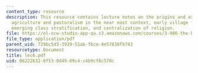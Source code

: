 ```yaml
---
content_type: resource
description: This resource contains lecture notes on the origins and expansion of
  agriculture and pastoralism in the near east context, early village farming communities,
  emerging class stratification, and centralization of religion.
file: https://ol-ocw-studio-app-qa.s3.amazonaws.com/courses/3-986-the-human-past-introduction-to-archaeology-fall-2006/062226320f530d4909c4c4b9cf8c570c_lec6.pdf
file_type: application/pdf
parent_uid: 729bc5d3-3929-51ab-fbce-4e57838fb743
resourcetype: Document
title: lec6.pdf
uid: 06222632-0f53-0d49-09c4-c4b9cf8c570c
---
```

